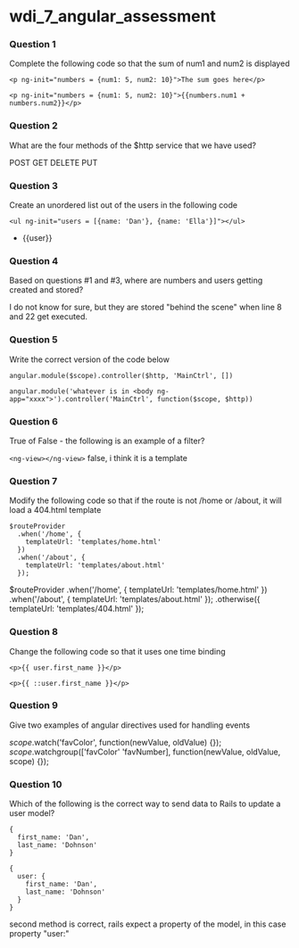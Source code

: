wdi_7_angular_assessment
========================

### Question 1

Complete the following code so that the sum of num1 and num2 is displayed

`<p ng-init="numbers = {num1: 5, num2: 10}">The sum goes here</p>`

`<p ng-init="numbers = {num1: 5, num2: 10}">{{numbers.num1 + numbers.num2}}</p>`

### Question 2

What are the four methods of the $http service that we have used?

POST GET DELETE PUT

### Question 3

Create an unordered list out of the users in the following code

`<ul ng-init="users = [{name: 'Dan'}, {name: 'Ella'}]"></ul>`

<ul ng-init="users = [{name: 'Dan'}, {name: 'Ella'}]" ng-repeat="user in users">
  <li>{{user}}</li>
</ul>

### Question 4

Based on questions #1 and #3, where are numbers and users getting created and stored?

I do not know for sure, but they are stored "behind the scene" when line 8 and 22 get executed.

### Question 5

Write the correct version of the code below

`angular.module($scope).controller($http, 'MainCtrl', [])`

`angular.module('whatever is in <body ng-app="xxxx">').controller('MainCtrl', function($scope, $http))`

### Question 6

True of False - the following is an example of a filter?

`<ng-view></ng-view>`
false, i think it is a template

### Question 7

Modify the following code so that if the route is not /home or /about, it will load a 404.html template

```
$routeProvider
  .when('/home', {
    templateUrl: 'templates/home.html'
  })
  .when('/about', {
    templateUrl: 'templates/about.html'
  });
```

$routeProvider
  .when('/home', {
    templateUrl: 'templates/home.html'
  })
  .when('/about', {
    templateUrl: 'templates/about.html'
  });
  .otherwise({
    templateUrl: 'templates/404.html'
  });
### Question 8

Change the following code so that it uses one time binding

`<p>{{ user.first_name }}</p>`

`<p>{{ ::user.first_name }}</p>`

### Question 9

Give two examples of angular directives used for handling events

$scope.$watch('favColor', function(newValue, oldValue) {});
$scope.$watchgroup(['favColor' 'favNumber], function(newValue, oldValue, scope) {});

### Question 10

Which of the following is the correct way to send data to Rails to update a user model?

```
{
  first_name: 'Dan',
  last_name: 'Dohnson'
}
```

```
{
  user: {
    first_name: 'Dan',
    last_name: 'Dohnson'
  }
}
```

second method is correct, rails expect a property of the model, in this case property "user:"
